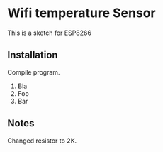 # Wifi temperature Sensor

This is a sketch for ESP8266

## Installation

Compile program.
1. Bla
1. Foo
1. Bar

## Notes

Changed resistor to 2K.
